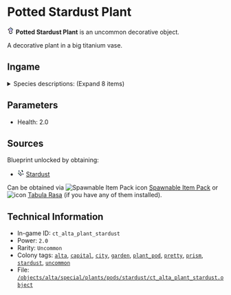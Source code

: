 # Potted Stardust Plant

<img src="https://raw.githubusercontent.com/Ceterai/Enternia/main/objects/alta/special/plants/pods/stardust/icon.png" alt="Potted Stardust Plant icon" loading="lazy" height="16px" width="auto" /> **Potted Stardust Plant** is an uncommon decorative object.

A decorative plant in a big titanium vase.

## Ingame

<details markdown="1"><summary>Species descriptions: (Expand 8 items)</summary>

- Alta: Some nice stardust prisms to bring life to any space! The vase is a complicated device that keeps it alive.
- Apex: This plant seems to grow from a special alta eco pod. An expected level of care towards nature.
- Avian: A pretty plant that gets all the things it needs from that big pot!
- Floran: A plant in lotsss of metal. Very protected.
- Glitch: Unsure. The pot for this plant seems to be bigger than the plant itself.
- Human: Reminds me of waiting rooms.
- Hylotl: A complicated titanium pod with a pretty plant growing inside it.
- Novakid: Some complicated alta tech, all just to make a plant grow, huh.

</details>

## Parameters

- Health: 2.0

## Sources

Blueprint unlocked by obtaining:

- <img src="https://raw.githubusercontent.com/Ceterai/Enternia/main/items/generic/crafting/ct_stardust.png" alt="Stardust icon" loading="lazy" height="16px" width="auto" /> [Stardust](https://ceterai.github.io/MyEnternia/Wiki/Stardust)

Can be obtained via <img src="https://raw.githubusercontent.com/Silverfeelin/Starbound-SpawnableItemPack/master/interface/sip/iconSmall.png" alt="Spawnable Item Pack icon" width="18" height="14"/> [Spawnable Item Pack](https://steamcommunity.com/sharedfiles/filedetails/?id=733665104) or <img src="https://steamuserimages-a.akamaihd.net/ugc/263843960696222713/3EC9A7C005541F7D577EBCB8C5736B4EFC9973D6/" alt="icon" width="8" height="12"/> [Tabula Rasa](https://community.playstarbound.com/resources/the-tabula-rasa.3222/) (if you have any of them installed).

## Technical Information

- In-game ID: `ct_alta_plant_stardust`
- Power: `2.0`
- Rarity: `Uncommon`
- Colony tags: [`alta`](https://ceterai.github.io/MyEnternia/Wiki/Tags/Alta), [`capital`](https://ceterai.github.io/MyEnternia/Wiki/Tags/Capital), [`city`](https://ceterai.github.io/MyEnternia/Wiki/Tags/City), [`garden`](https://ceterai.github.io/MyEnternia/Wiki/Tags/Garden), [`plant_pod`](https://ceterai.github.io/MyEnternia/Wiki/Tags/PlantPod), [`pretty`](https://ceterai.github.io/MyEnternia/Wiki/Tags/Pretty), [`prism`](https://ceterai.github.io/MyEnternia/Wiki/Tags/Prism), [`stardust`](https://ceterai.github.io/MyEnternia/Wiki/Tags/Stardust), [`uncommon`](https://ceterai.github.io/MyEnternia/Wiki/Tags/Uncommon)
- File: [`/objects/alta/special/plants/pods/stardust/ct_alta_plant_stardust.object`](https://github.com/Ceterai/Enternia/blob/main/objects/alta/special/plants/pods/stardust/ct_alta_plant_stardust.object)
